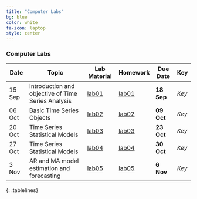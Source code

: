 ```yaml
---
title: "Computer Labs"
bg: blue
color: white
fa-icon: laptop
style: center
---
```


### Computer Labs

<style>
.tablelines table, .tablelines td, .tablelines th {
        border: 1px solid white; 
        align: center;
        padding: 2px 10px;
        }
.tablelines table {
  margin:auto;
}
</style>

| **Date** | **Topic** | **Lab Material** | **Homework** | **Due Date** | **Key** |
| --- | --- | --- | --- |--- | --- |
| 15 Sep | Introduction and objective of Time Series Analysis | [lab01](files/lab1_ts.pdf) | [lab01](files/lab1_ts.pdf) | **18 Sep** |*Key*|
| 06 Oct | Basic Time Series Objects | [lab02](files/lab_02.pdf) | [lab02](files/lab_02.pdf) | **09 Oct** |*Key*|
| 20 Oct | Time Series Statistical Models | [lab03](files/lab04_05.pdf) | [lab03](files/lab04_05.pdf) | **23 Oct** |*Key*|
| 27 Oct | Time Series Statistical Models | [lab04](files/lab_06.pdf) | [lab04](files/lab_06.pdf) | **30 Oct** |*Key*|
| 3 Nov | AR and MA model estimation and forecasting | [lab05](files/lab_07.pdf) | [lab05](files/lab_07.pdf) | **6 Nov** |*Key*|
{: .tablelines}

